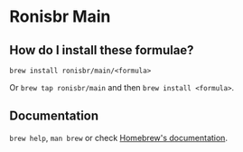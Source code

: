 # Ronisbr Main

## How do I install these formulae?

`brew install ronisbr/main/<formula>`

Or `brew tap ronisbr/main` and then `brew install <formula>`.

## Documentation

`brew help`, `man brew` or check [Homebrew's documentation](https://docs.brew.sh).

